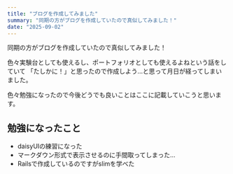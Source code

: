 ```yaml
---
title: "ブログを作成してみました"
summary: "同期の方がブログを作成していたので真似してみました！"
date: "2025-09-02"
---
```


同期の方がブログを作成していたので真似してみました！

色々実験台としても使えるし、ポートフォリオとしても使えるよねという話をしていて
「たしかに！」と思ったので作成しよう…と思って月日が経ってしまいました。

色々勉強になったので今後どうでも良いことはここに記載していこうと思います。

## 勉強になったこと
- daisyUIの練習になった
- マークダウン形式で表示させるのに手間取ってしまった…
- Railsで作成しているのですがslimを学べた
